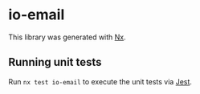 # io-email

This library was generated with [Nx](https://nx.dev).

## Running unit tests

Run `nx test io-email` to execute the unit tests via [Jest](https://jestjs.io).

